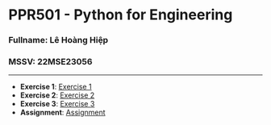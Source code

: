 # PPR501 - Python for Engineering
### Fullname: Lê Hoàng Hiệp
### MSSV: 22MSE23056
----------
- **Exercise 1**: [Exercise 1](https://colab.research.google.com/drive/1htOHPGxU7XVv8tVVfr1YwUyBiF6nqAPf?usp=sharing)
- **Exercise 2**: [Exercise 2](https://colab.research.google.com/drive/1cJDNfxtNZ1j78WICCgv_qjv8E6mlP-Va?usp=sharing)
- **Exercise 3**: [Exercise 3](https://colab.research.google.com/drive/1AS3JN9U78WWE_6ZiAOg_veTuZIcO0siO?usp=sharing)
- **Assignment**: [Assignment](https://colab.research.google.com/drive/1auChfGk-0tCeNVHkbUdHqCWsojemUWF3?usp=sharing)

